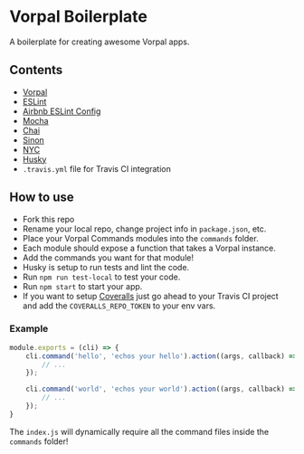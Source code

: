 # Vorpal Boilerplate
A boilerplate for creating awesome Vorpal apps.

## Contents
 * [Vorpal](https://github.com/dthree/vorpal)
 * [ESLint](https://eslint.org/)
 * [Airbnb ESLint Config](https://www.npmjs.com/package/eslint-config-airbnb)
 * [Mocha](https://www.mochajs.org)
 * [Chai](https://www.chaijs.com)
 * [Sinon](https://sinonjs.org)
 * [NYC](https://github.com/istanbuljs/nyc)
 * [Husky](https://github.com/typicode/husky)
 * `.travis.yml` file for Travis CI integration

## How to use
 * Fork this repo
 * Rename your local repo, change project info in `package.json`, etc.
 * Place your Vorpal Commands modules into the `commands` folder.
 * Each module should expose a function that takes a Vorpal instance.
 * Add the commands you want for that module!
 * Husky is setup to run tests and lint the code.
 * Run `npm run test-local` to test your code.
 * Run `npm start` to start your app.
 * If you want to setup [Coveralls](https://coveralls.io) just go ahead to your Travis CI project and add the `COVERALLS_REPO_TOKEN` to your env vars.

### Example
```javascript
module.exports = (cli) => {
    cli.command('hello', 'echos your hello').action((args, callback) => {
        // ...
    });

    cli.command('world', 'echos your world').action((args, callback) => {
        // ...
    });
}
```

The `index.js` will dynamically require all the command files inside the `commands` folder!
